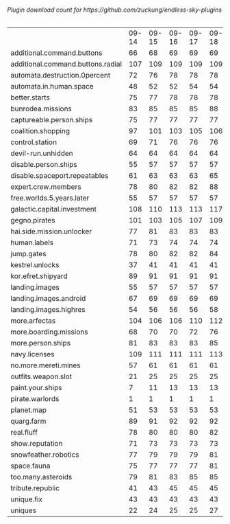 <h6>Plugin download count for https://github.com/zuckung/endless-sky-plugins<br>
<br>
<table>
	<tr>
		<td></td>
		<td>09-14</td>
		<td>09-15</td>
		<td>09-16</td>
		<td>09-17</td>
		<td>09-18</td>
		<td>09-19</td>
		<td>09-20</td>
		<td>today +</td>
	</tr>
	<tr>
		<td>additional.command.buttons</td>
		<td>66</td>
		<td>68</td>
		<td>69</td>
		<td>69</td>
		<td>69</td>
		<td>69</td>
		<td>71</td>
		<td>+ 2</td>
	</tr>
	<tr>
		<td>additional.command.buttons.radial</td>
		<td>107</td>
		<td>109</td>
		<td>109</td>
		<td>109</td>
		<td>109</td>
		<td>109</td>
		<td>113</td>
		<td>+ 4</td>
	</tr>
	<tr>
		<td>automata.destruction.0percent</td>
		<td>72</td>
		<td>76</td>
		<td>78</td>
		<td>78</td>
		<td>78</td>
		<td>78</td>
		<td>80</td>
		<td>+ 2</td>
	</tr>
	<tr>
		<td>automata.in.human.space</td>
		<td>48</td>
		<td>52</td>
		<td>52</td>
		<td>54</td>
		<td>54</td>
		<td>54</td>
		<td>56</td>
		<td>+ 2</td>
	</tr>
	<tr>
		<td>better.starts</td>
		<td>75</td>
		<td>77</td>
		<td>78</td>
		<td>78</td>
		<td>78</td>
		<td>78</td>
		<td>80</td>
		<td>+ 2</td>
	</tr>
	<tr>
		<td>bunrodea.missions</td>
		<td>83</td>
		<td>85</td>
		<td>85</td>
		<td>85</td>
		<td>88</td>
		<td>88</td>
		<td>90</td>
		<td>+ 2</td>
	</tr>
	<tr>
		<td>captureable.person.ships</td>
		<td>75</td>
		<td>77</td>
		<td>77</td>
		<td>77</td>
		<td>77</td>
		<td>77</td>
		<td>81</td>
		<td>+ 4</td>
	</tr>
	<tr>
		<td>coalition.shopping</td>
		<td>97</td>
		<td>101</td>
		<td>103</td>
		<td>105</td>
		<td>106</td>
		<td>106</td>
		<td>108</td>
		<td>+ 2</td>
	</tr>
	<tr>
		<td>control.station</td>
		<td>69</td>
		<td>71</td>
		<td>76</td>
		<td>76</td>
		<td>76</td>
		<td>76</td>
		<td>80</td>
		<td>+ 4</td>
	</tr>
	<tr>
		<td>devil-run.unhidden</td>
		<td>64</td>
		<td>64</td>
		<td>64</td>
		<td>64</td>
		<td>64</td>
		<td>64</td>
		<td>64</td>
		<td></td>
	</tr>
	<tr>
		<td>disable.person.ships</td>
		<td>55</td>
		<td>57</td>
		<td>57</td>
		<td>57</td>
		<td>57</td>
		<td>57</td>
		<td>57</td>
		<td></td>
	</tr>
	<tr>
		<td>disable.spaceport.repeatables</td>
		<td>61</td>
		<td>63</td>
		<td>63</td>
		<td>63</td>
		<td>65</td>
		<td>65</td>
		<td>67</td>
		<td>+ 2</td>
	</tr>
	<tr>
		<td>expert.crew.members</td>
		<td>78</td>
		<td>80</td>
		<td>82</td>
		<td>82</td>
		<td>88</td>
		<td>88</td>
		<td>90</td>
		<td>+ 2</td>
	</tr>
	<tr>
		<td>free.worlds.5.years.later</td>
		<td>55</td>
		<td>57</td>
		<td>57</td>
		<td>57</td>
		<td>57</td>
		<td>57</td>
		<td>57</td>
		<td></td>
	</tr>
	<tr>
		<td>galactic.capital.investment</td>
		<td>108</td>
		<td>110</td>
		<td>113</td>
		<td>113</td>
		<td>117</td>
		<td>117</td>
		<td>119</td>
		<td>+ 2</td>
	</tr>
	<tr>
		<td>gegno.pirates</td>
		<td>101</td>
		<td>103</td>
		<td>105</td>
		<td>107</td>
		<td>109</td>
		<td>109</td>
		<td>111</td>
		<td>+ 2</td>
	</tr>
	<tr>
		<td>hai.side.mission.unlocker</td>
		<td>77</td>
		<td>81</td>
		<td>83</td>
		<td>83</td>
		<td>83</td>
		<td>83</td>
		<td>85</td>
		<td>+ 2</td>
	</tr>
	<tr>
		<td>human.labels</td>
		<td>71</td>
		<td>73</td>
		<td>74</td>
		<td>74</td>
		<td>74</td>
		<td>74</td>
		<td>74</td>
		<td></td>
	</tr>
	<tr>
		<td>jump.gates</td>
		<td>78</td>
		<td>80</td>
		<td>82</td>
		<td>82</td>
		<td>84</td>
		<td>84</td>
		<td>86</td>
		<td>+ 2</td>
	</tr>
	<tr>
		<td>kestrel.unlocks</td>
		<td>37</td>
		<td>41</td>
		<td>41</td>
		<td>41</td>
		<td>41</td>
		<td>41</td>
		<td>45</td>
		<td>+ 4</td>
	</tr>
	<tr>
		<td>kor.efret.shipyard</td>
		<td>89</td>
		<td>91</td>
		<td>91</td>
		<td>91</td>
		<td>91</td>
		<td>91</td>
		<td>93</td>
		<td>+ 2</td>
	</tr>
	<tr>
		<td>landing.images</td>
		<td>55</td>
		<td>57</td>
		<td>57</td>
		<td>57</td>
		<td>57</td>
		<td>57</td>
		<td>59</td>
		<td>+ 2</td>
	</tr>
	<tr>
		<td>landing.images.android</td>
		<td>67</td>
		<td>69</td>
		<td>69</td>
		<td>69</td>
		<td>69</td>
		<td>69</td>
		<td>69</td>
		<td></td>
	</tr>
	<tr>
		<td>landing.images.highres</td>
		<td>54</td>
		<td>56</td>
		<td>56</td>
		<td>56</td>
		<td>58</td>
		<td>58</td>
		<td>58</td>
		<td></td>
	</tr>
	<tr>
		<td>more.arfectas</td>
		<td>104</td>
		<td>106</td>
		<td>106</td>
		<td>110</td>
		<td>112</td>
		<td>112</td>
		<td>114</td>
		<td>+ 2</td>
	</tr>
	<tr>
		<td>more.boarding.missions</td>
		<td>68</td>
		<td>70</td>
		<td>70</td>
		<td>72</td>
		<td>76</td>
		<td>76</td>
		<td>78</td>
		<td>+ 2</td>
	</tr>
	<tr>
		<td>more.person.ships</td>
		<td>81</td>
		<td>83</td>
		<td>83</td>
		<td>83</td>
		<td>85</td>
		<td>85</td>
		<td>87</td>
		<td>+ 2</td>
	</tr>
	<tr>
		<td>navy.licenses</td>
		<td>109</td>
		<td>111</td>
		<td>111</td>
		<td>111</td>
		<td>113</td>
		<td>113</td>
		<td>117</td>
		<td>+ 4</td>
	</tr>
	<tr>
		<td>no.more.mereti.mines</td>
		<td>57</td>
		<td>61</td>
		<td>61</td>
		<td>61</td>
		<td>61</td>
		<td>61</td>
		<td>61</td>
		<td></td>
	</tr>
	<tr>
		<td>outfits.weapon.slot</td>
		<td>21</td>
		<td>25</td>
		<td>25</td>
		<td>25</td>
		<td>25</td>
		<td>25</td>
		<td>27</td>
		<td>+ 2</td>
	</tr>
	<tr>
		<td>paint.your.ships</td>
		<td>7</td>
		<td>11</td>
		<td>13</td>
		<td>13</td>
		<td>13</td>
		<td>13</td>
		<td>13</td>
		<td></td>
	</tr>
	<tr>
		<td>pirate.warlords</td>
		<td>1</td>
		<td>1</td>
		<td>1</td>
		<td>1</td>
		<td>1</td>
		<td>1</td>
		<td>1</td>
		<td></td>
	</tr>
	<tr>
		<td>planet.map</td>
		<td>51</td>
		<td>53</td>
		<td>53</td>
		<td>53</td>
		<td>53</td>
		<td>53</td>
		<td>55</td>
		<td>+ 2</td>
	</tr>
	<tr>
		<td>quarg.farm</td>
		<td>89</td>
		<td>91</td>
		<td>92</td>
		<td>92</td>
		<td>92</td>
		<td>92</td>
		<td>94</td>
		<td>+ 2</td>
	</tr>
	<tr>
		<td>real.fluff</td>
		<td>78</td>
		<td>80</td>
		<td>80</td>
		<td>80</td>
		<td>82</td>
		<td>82</td>
		<td>84</td>
		<td>+ 2</td>
	</tr>
	<tr>
		<td>show.reputation</td>
		<td>71</td>
		<td>73</td>
		<td>73</td>
		<td>73</td>
		<td>73</td>
		<td>73</td>
		<td>75</td>
		<td>+ 2</td>
	</tr>
	<tr>
		<td>snowfeather.robotics</td>
		<td>77</td>
		<td>79</td>
		<td>79</td>
		<td>79</td>
		<td>81</td>
		<td>81</td>
		<td>83</td>
		<td>+ 2</td>
	</tr>
	<tr>
		<td>space.fauna</td>
		<td>75</td>
		<td>77</td>
		<td>77</td>
		<td>77</td>
		<td>81</td>
		<td>81</td>
		<td>83</td>
		<td>+ 2</td>
	</tr>
	<tr>
		<td>too.many.asteroids</td>
		<td>79</td>
		<td>81</td>
		<td>83</td>
		<td>85</td>
		<td>85</td>
		<td>85</td>
		<td>85</td>
		<td></td>
	</tr>
	<tr>
		<td>tribute.republic</td>
		<td>41</td>
		<td>43</td>
		<td>45</td>
		<td>45</td>
		<td>45</td>
		<td>45</td>
		<td>47</td>
		<td>+ 2</td>
	</tr>
	<tr>
		<td>unique.fix</td>
		<td>43</td>
		<td>43</td>
		<td>43</td>
		<td>43</td>
		<td>43</td>
		<td>43</td>
		<td>43</td>
		<td></td>
	</tr>
	<tr>
		<td>uniques</td>
		<td>22</td>
		<td>24</td>
		<td>25</td>
		<td>25</td>
		<td>27</td>
		<td>27</td>
		<td>31</td>
		<td>+ 4</td>
	</tr>
</table>
</h6>
